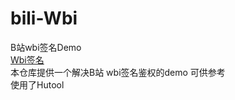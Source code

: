 # bili-Wbi
B站wbi签名Demo \
[Wbi签名](https://socialsisteryi.github.io/bilibili-API-collect/docs/misc/sign/wbi.html#wbi%E7%AD%BE%E5%90%8D%E7%AE%97%E6%B3%95) \
本仓库提供一个解决B站 wbi签名鉴权的demo 可供参考 \
使用了Hutool
